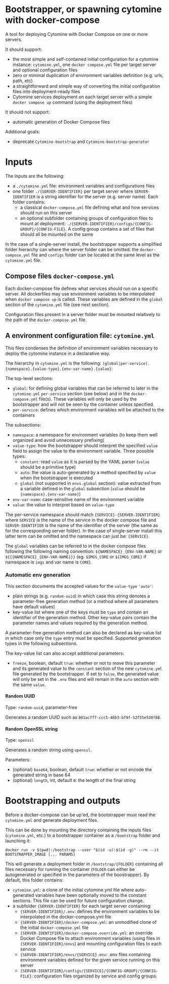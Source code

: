 # Bootstrapper, or spawning cytomine with docker-compose

A tool for deploying Cytomine with Docker Compose on one or more servers.

It should support:
- the most simple and self-contained initial configuration for a cytomine instance: `cytomine.yml`, one `docker compose.yml` file per target server and optional configuration files
- zero or minimal duplication of environment variables definition (e.g. urls, path, etc)
- a straightforward and simple way of converting the initial configuration files into deployment-ready files
- Cytomine services deployment on each target server with a simple `docker compose up` command (using the deployment files)

It should not support:
- automatic generation of Docker Compose files

Additional goals:
- deprecate `Cytomine-bootstrap` and `Cytomine-bootstrap-generator`

# Inputs

The inputs are the following:

- a `./cytomine.yml` file: environment variables and configurations files
- one folder `./{SERVER-IDENTIFIER}` per target server where `SERVER-IDENTIFIER` is a string identifier for the server (e.g. server name). Each folder contains:
  - a classical `docker-compose.yml` file defining what and how services should run on this server
  - an optional subfolder containing groups of configuration files to mount at deployment: `./{SERVER-IDENTIFIER}/configs/{CONFIG-GROUP}/{CONFIG-FILE}`. A config group contains a set of files that should all be mounted on the same 

In the case of a single-server install, the bootstrapper supports a simplified folder hierarchy can where the server folder can be omitted: the `docker-compose.yml` file and `configs` folder can be located at the same level as the `cytomine.yml` file. 

## Compose files `docker-compose.yml`

Each docker-compose file defines what services should run on a specific server. All dockerfiles may use environment variables to be interpolated when `docker compose up` is called. These variables are defined in the `global` section of the `cytomine.yml` file (see next section).

Configuration files present in a server folder must be mounted relatively to the path of the `docker-compose.yml` file.

## A environment configuration file: `cytomine.yml`

This files condenses the definition of environment variables necessary to deploy the cytomine instance in a declarative way. 

The hierarchy in `cytomine.yml` is the following: `(global|per-service).{namespace}.{value-type}.{env-var-name}.{value}`:

The top-level sections:

- `global`: for defining global variables that can be referred to later in the `cytomine.yml` `per-service` section (see below) and in the `docker-compose.yml` file(s). These variables will only be used by the bootstrapper and will not be seen by the container unless specified.
- `per-service`: defines which environment variables will be attached to the containers

The subsections:

- `namespace`: a namespace for environment variables (to keep them well organized and avoid unnecessary prefixing) 
- `value-type`: how the bootstrapper should interpret the specified `value` field to assign the value to the environment variable. Three possible types:
    - `constant`: read `value` as it is parsed by the YAML parser (`value` should be a primitive type) 
    - `auto`: the value is auto-generated by a method specified by `value` when the bootstrapper is executed
    - `global` (not supported in `envs.global` section): value extracted from a variable defined in the `global` subsection (`value` should be `{namespace}.{env-var-name}`) 
- `env-var-name`: case-sensitive name of the environment variable
- `value`: the value to interpret based on `value-type`

The per-service namespace should match `{SERVICE}-{SERVER-IDENTIFIER}` where `SERVICE` is the name of the service in the docker compose file and `SERVER-IDENTIFIER` is the name of the identifier of the server (the same as for the corresponding server folder). In the case of single-server install this latter term can be omitted and the namespace can just be: `{SERVICE}`. 

The `global` variables can be referred to in the docker compose files following the following naming convention: `${NAMESPACE}_{ENV-VAR-NAME}` or `${{{NAMESPACE}_{ENV-VAR-NAME}}}` (eg. `$IMGS_CORE` or `${IMGS_CORE}` if namespace is `imgs` and var name is `CORE`).  

### Automatic env generation
This section documents the accepted values for the `value-type` `'auto'`:

- plain strings (e.g. `random-uuid`) in which case this string denotes a parameter-free generation method (or a method where all parameters have default values)
- key-value list where one of the keys must be `type` and contain an identifier of the generation method. Other key-value pairs contain the parameter names and values required by the generation method. 

A parameter-free generation method can also be declared as key-value list in which case only the `type` entry must be specified. Supported generation types in the following subsections.

The key-value list can also accept additional parameters:

- `freeze`, boolean, default `true`: whether or not to move this parameter and its generated value to the `constant` section of the new `cytomine.yml` file generated by the bootstrapper. If set to `false`, the generated value will only be set in the `.env` files and will remain in the `auto` section with the same `value`. 


#### Random UUID

Type: `random-uuid`, parameter-free

Generates a random UUID such as `801acff7-ccc5-48b3-bf9f-52f55e530f88`.

#### Random OpenSSL string

Type: `openssl`

Generates a random string using `openssl`.

Parameters:
- (optional) `base64`, boolean, default `true`: whether or not encode the generated string in base 64
- (optional) `length`, int, default `0`: the length of the final string    

# Bootstrapping and outputs

Before a docker-compose can be up'ed, the bootstrapper must read the `cytomine.yml` and generate deployment files.

This can be done by mounting the directory containing the inputs files (`cytomine.yml`, etc.) to a bootstrapper container as a `/bootstrap` folder and launching it:

```
docker run -v $(pwd):/bootstrap --user "$(id -u):$(id -g)" --rm --it BOOTSTRAPPER_IMAGE [... PARAMS]
```

This will generate a deployment folder in `/bootstrap/{FOLDER}` containing all files necessary for running the container (`FOLDER` can either be autogenerated or specified in the parameters of the boostrapper). By default, this folder contains:

- `cytomine.yml`: a clone of the initial cytomine.yml file where auto-generated variables have been optionally moved to the constant sections. This file can be used for future configuration change.
- a subfolder `{SERVER-IDENTIFIER}` for each target server containing:
  - `{SERVER-IDENTIFIER}/.env`: defines the environment variables to be interpolated in the docker-compose.yml file
  - `{SERVER-IDENTIFIER}/docker-compose.yml`: an unmodified clone of the initial `docker-compose.yml` file 
  - `{SERVER-IDENTIFIER}/docker-compose.override.yml`: an override Docker Compose file to attach environment variables (using files in `{SERVER-IDENTIFIER}/envs`) and mounting configuration files to each service
  - `{SERVER-IDENTIFIER}/envs/{SERVICE}.env`: .env files containing environment variables defined for the given service running on this server
  - `{SERVER-IDENTIFIER}/configs/{SERVICE}/{CONFIG-GROUP}/{CONFIG-FILE}`: configuration files organized by service and config groups.


